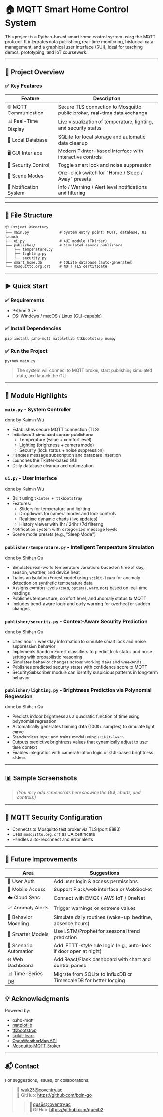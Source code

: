 # 🏠 MQTT Smart Home Control System

This project is a Python-based smart home control system using the MQTT protocol. It integrates data publishing, real-time monitoring, historical data management, and a graphical user interface (GUI), ideal for teaching demos, prototyping, and IoT coursework.

---

## 🔧 Project Overview

### ✅ Key Features

| Feature | Description |
|---------|-------------|
| 🌐 MQTT Communication | Secure TLS connection to Mosquitto public broker, real-time data exchange |
| 📊 Real-Time Display | Live visualization of temperature, lighting, and security status |
| 💾 Local Database | SQLite for local storage and automatic data cleanup |
| 🖥 GUI Interface | Modern Tkinter-based interface with interactive controls |
| 🚪 Security Control | Toggle smart lock and noise suppression |
| 🌙 Scene Modes | One-click switch for "Home / Sleep / Away" presets |
| 🔔 Notification System | Info / Warning / Alert level notifications and filtering |

---

## 📂 File Structure

```
📦 Project Directory
├── main.py              # System entry point: MQTT, database, UI launch
├── ui.py                # GUI module (Tkinter)
├── publisher/           # Simulated sensor publishers
│   ├── temperature.py
│   ├── lighting.py
│   └── security.py
├── smart_home.db        # SQLite database (auto-generated)
└── mosquitto.org.crt    # MQTT TLS certificate
```

---

## ▶️ Quick Start

### ✅ Requirements

- Python 3.7+
- OS: Windows / macOS / Linux (GUI-capable)

### ✅ Install Dependencies

```bash
pip install paho-mqtt matplotlib ttkbootstrap numpy
```

### ✅ Run the Project

```bash
python main.py
```

> The system will connect to MQTT broker, start publishing simulated data, and launch the GUI.

---

## 📌 Module Highlights

### `main.py` - System Controller
done by Kaimin Wu
- Establishes secure MQTT connection (TLS)
- Initializes 3 simulated sensor publishers:
  - Temperature (value + comfort level)
  - Lighting (brightness + camera mode)
  - Security (lock status + noise suppression)
- Handles message subscription and database insertion
- Launches the Tkinter-based GUI
- Daily database cleanup and optimization

### `ui.py` - User Interface
done by Kaimin Wu
- Built using `tkinter + ttkbootstrap`
- Features:
  - Sliders for temperature and lighting
  - Dropdowns for camera modes and lock controls
  - Realtime dynamic charts (live updates)
  - History viewer with 1hr / 24hr / 7d filtering
- Notification system with categorized message levels
- Scene mode presets (e.g., "Sleep Mode")

### `publisher/temperature.py` - Intelligent Temperature Simulation  
done by Shihan Qu
- Simulates real-world temperature variations based on time of day, season, weather, and device heat
- Trains an Isolation Forest model using `scikit-learn` for anomaly detection on synthetic temperature data
- Assigns comfort levels (`cold`, `optimal`, `warm`, `hot`) based on real-time readings
- Publishes temperature, comfort level, and anomaly status to MQTT
- Includes trend-aware logic and early warning for overheat or sudden changes

### `publisher/security.py` - Context-Aware Security Prediction  
done by Shihan Qu
- Uses hour + weekday information to simulate smart lock and noise suppression behavior
- Implements Random Forest classifiers to predict lock status and noise setting with probabilistic reasoning
- Simulates behavior changes across working days and weekends
- Publishes predicted security states with confidence score to MQTT
- SecuritySubscriber module can identify suspicious patterns in long-term behavior

### `publisher/lighting.py` - Brightness Prediction via Polynomial Regression  
done by Shihan Qu
- Predicts indoor brightness as a quadratic function of time using polynomial regression
- Automatically generates training data (1000+ samples) to simulate light curve
- Standardizes input and trains model using `scikit-learn`
- Outputs predictive brightness values that dynamically adjust to user time context
- Enables integration with camera/motion logic or GUI-based brightness sliders
---

## 📊 Sample Screenshots

> *(You may add screenshots here showing the GUI, charts, and controls.)*

---

## 🔐 MQTT Security Configuration

- Connects to Mosquitto test broker via TLS (port 8883)
- Uses `mosquitto.org.crt` as CA certificate
- Handles auto-reconnect and error alerts

---

## 🧠 Future Improvements

| Area | Suggestions |
|------|-------------|
| 🚀 User Auth | Add user login & access permissions |
| 📱 Mobile Access | Support Flask/web interface or WebSocket |
| ☁️ Cloud Sync | Connect with EMQX / AWS IoT / OneNet |
| 📈 Anomaly Alerts | Trigger warnings on extreme values |
|👤 Behavior Modeling	| Simulate daily routines (wake-up, bedtime, absence hours)|
|🤖 Smarter Models | Use LSTM/Prophet for seasonal trend prediction|
|🧩 Scenario Automation	| Add IFTTT-style rule logic (e.g., auto-lock if door open at night)|
|🌐 Web Dashboard	| Add React/Flask dashboard with chart and control panels|
|📊 Time-Series DB	| Migrate from SQLite to InfluxDB or TimescaleDB for better logging|

## 💡 Acknowledgments

Powered by:

- [paho-mqtt](https://github.com/eclipse/paho.mqtt.python)  
- [matplotlib](https://matplotlib.org/)  
- [ttkbootstrap](https://github.com/israel-dryer/ttkbootstrap)  
- [scikit-learn](https://scikit-learn.org/)  
- [OpenWeatherMap API](https://openweathermap.org/api)  
- [Mosquitto MQTT Broker](https://test.mosquitto.org/)

---

## 📬 Contact

For suggestions, issues, or collaborations:

> 📧 wuk23@coventry.ac  
> 📌 GitHub: https://github.com/boin-go
> > 📧 qus6@coventry.ac  
> 📌 GitHub: https://github.com/qued02
